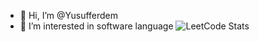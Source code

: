 - 👋 Hi, I’m @Yusufferdem
- 👀 I’m interested in software language
  ![LeetCode Stats](https://leetcode-stats-six.vercel.app/api?username=YusuffErdemm)



  
 
  
  
